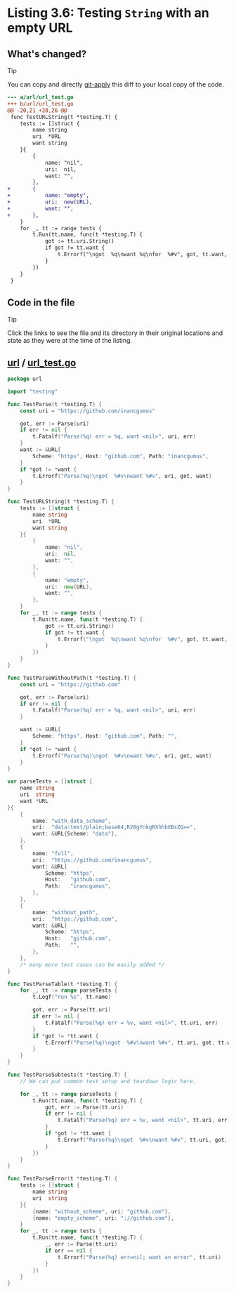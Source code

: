 # Listing 3.6: Testing `String` with an empty URL

## What's changed?

> [!TIP]
> You can copy and directly [git-apply](https://tldr.inbrowser.app/pages/common/git-apply) this diff to your local copy of the code.

```diff
--- a/url/url_test.go
+++ b/url/url_test.go
@@ -20,21 +20,26 @@
 func TestURLString(t *testing.T) {
 	tests := []struct {
 		name string
 		uri  *URL
 		want string
 	}{
 		{
 			name: "nil",
 			uri:  nil,
 			want: "",
 		},
+		{
+			name: "empty",
+			uri:  new(URL),
+			want: "",
+		},
 	}
 	for _, tt := range tests {
 		t.Run(tt.name, func(t *testing.T) {
 			got := tt.uri.String()
 			if got != tt.want {
 				t.Errorf("\ngot  %q\nwant %q\nfor  %#v", got, tt.want, tt.uri)
 			}
 		})
 	}
 }

```
## Code in the file

> [!TIP]
> Click the links to see the file and its directory in their original locations and state as they were at the time of the listing.

## [url](https://github.com/inancgumus/gobyexample/blob/397999dc36dcc73ebcf41945b6d2f98f6a26a633/url) / [url_test.go](https://github.com/inancgumus/gobyexample/blob/397999dc36dcc73ebcf41945b6d2f98f6a26a633/url/url_test.go)

```go
package url

import "testing"

func TestParse(t *testing.T) {
	const uri = "https://github.com/inancgumus"

	got, err := Parse(uri)
	if err != nil {
		t.Fatalf("Parse(%q) err = %q, want <nil>", uri, err)
	}
	want := &URL{
		Scheme: "https", Host: "github.com", Path: "inancgumus",
	}
	if *got != *want {
		t.Errorf("Parse(%q)\ngot  %#v\nwant %#v", uri, got, want)
	}
}

func TestURLString(t *testing.T) {
	tests := []struct {
		name string
		uri  *URL
		want string
	}{
		{
			name: "nil",
			uri:  nil,
			want: "",
		},
		{
			name: "empty",
			uri:  new(URL),
			want: "",
		},
	}
	for _, tt := range tests {
		t.Run(tt.name, func(t *testing.T) {
			got := tt.uri.String()
			if got != tt.want {
				t.Errorf("\ngot  %q\nwant %q\nfor  %#v", got, tt.want, tt.uri)
			}
		})
	}
}

func TestParseWithoutPath(t *testing.T) {
	const uri = "https://github.com"

	got, err := Parse(uri)
	if err != nil {
		t.Fatalf("Parse(%q) err = %q, want <nil>", uri, err)
	}

	want := &URL{
		Scheme: "https", Host: "github.com", Path: "",
	}
	if *got != *want {
		t.Errorf("Parse(%q)\ngot  %#v\nwant %#v", uri, got, want)
	}
}

var parseTests = []struct {
	name string
	uri  string
	want *URL
}{
	{
		name: "with_data_scheme",
		uri:  "data:text/plain;base64,R28gYnkgRXhhbXBsZQ==",
		want: &URL{Scheme: "data"},
	},
	{
		name: "full",
		uri:  "https://github.com/inancgumus",
		want: &URL{
			Scheme: "https",
			Host:   "github.com",
			Path:   "inancgumus",
		},
	},
	{
		name: "without_path",
		uri:  "https://github.com",
		want: &URL{
			Scheme: "https",
			Host:   "github.com",
			Path:   "",
		},
	},
	/* many more test cases can be easily added */
}

func TestParseTable(t *testing.T) {
	for _, tt := range parseTests {
		t.Logf("run %s", tt.name)

		got, err := Parse(tt.uri)
		if err != nil {
			t.Fatalf("Parse(%q) err = %v, want <nil>", tt.uri, err)
		}
		if *got != *tt.want {
			t.Errorf("Parse(%q)\ngot  %#v\nwant %#v", tt.uri, got, tt.want)
		}
	}
}

func TestParseSubtests(t *testing.T) {
	// We can put common test setup and teardown logic here.

	for _, tt := range parseTests {
		t.Run(tt.name, func(t *testing.T) {
			got, err := Parse(tt.uri)
			if err != nil {
				t.Fatalf("Parse(%q) err = %v, want <nil>", tt.uri, err)
			}
			if *got != *tt.want {
				t.Errorf("Parse(%q)\ngot  %#v\nwant %#v", tt.uri, got, tt.want)
			}
		})
	}
}

func TestParseError(t *testing.T) {
	tests := []struct {
		name string
		uri  string
	}{
		{name: "without_scheme", uri: "github.com"},
		{name: "empty_scheme", uri: "://github.com"},
	}
	for _, tt := range tests {
		t.Run(tt.name, func(t *testing.T) {
			_, err := Parse(tt.uri)
			if err == nil {
				t.Errorf("Parse(%q) err=nil; want an error", tt.uri)
			}
		})
	}
}
```

